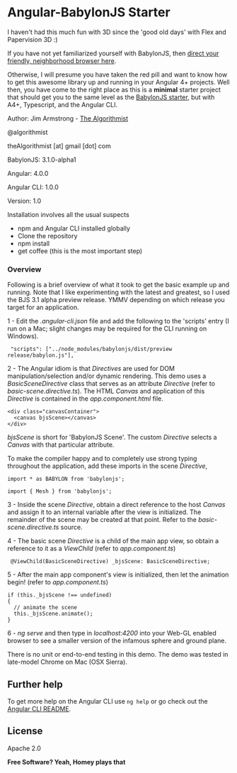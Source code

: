 # Angular-BabylonJS Starter

I haven't had this much fun with 3D since the 'good old days' with Flex and Papervision 3D :)

If you have not yet familiarized yourself with BabylonJS, then [direct your friendly, neighborhood browser here].

Otherwise, I will presume you have taken the red pill and want to know how to get this awesome library up and running in your Angular 4+ projects.  Well then, you have come to the right place as this is a **minimal** starter project that should get you to the same level as the [BabylonJS starter], but with A4+, Typescript, and the Angular CLI.


Author:  Jim Armstrong - [The Algorithmist]

@algorithmist

theAlgorithmist [at] gmail [dot] com

BabylonJS: 3.1.0-alpha1

Angular: 4.0.0

Angular CLI: 1.0.0

Version: 1.0


Installation involves all the usual suspects

  - npm and Angular CLI installed globally
  - Clone the repository
  - npm install
  - get coffee (this is the most important step)
  
  
### Overview

Following is a brief overview of what it took to get the basic example up and running.  Note that I like experimenting with the latest and greatest, so I used the BJS 3.1 alpha preview release.  YMMV depending on which release you target for an application.

1 - Edit the _.angular-cli.json_ file and add the following to the 'scripts' entry (I run on a Mac; slight changes may be required for the CLI running on Windows).

```
 "scripts": ["../node_modules/babylonjs/dist/preview release/babylon.js"],
```

2 - The Angular idiom is that _Directives_ are used for DOM manipulation/selection and/or dynamic rendering.  This demo uses a _BasicSceneDirective_ class that serves as an attribute _Directive_ (refer to _basic-scene.directive.ts_).  The HTML _Canvas_ and application of this _Directive_ is contained in the _app.component.html_ file.

```
<div class="canvasContainer">
  <canvas bjsScene></canvas>
</div>
```

_bjsScene_ is short for 'BabylonJS Scene'.  The custom _Directive_ selects a _Canvas_ with that particular attribute.  

To make the compiler happy and to completely use strong typing throughout the application, add these imports in the scene _Directive_,

```
import * as BABYLON from 'babylonjs';

import { Mesh } from 'babylonjs';
```


3 - Inside the scene _Directive_, obtain a direct reference to the host _Canvas_ and assign it to an internal variable after the view is initialized.  The remainder of the scene may be created at that point.  Refer to the _basic-scene.directive.ts_ source.

4 - The basic scene _Directive_ is a child of the main app view, so obtain a reference to it as a _ViewChild_ (refer to _app.component.ts_)

```
 @ViewChild(BasicSceneDirective) _bjsScene: BasicSceneDirective;
```

5 - After the main app component's view is initialized, then let the animation begin! (refer to _app.component.ts_)

```
if (this._bjsScene !== undefined)
{
  // animate the scene
  this._bjsScene.animate();
}
```

6 - _ng serve_ and then type in _localhost:4200_ into your Web-GL enabled browser to see a smaller version of the infamous sphere and ground plane.


There is no unit or end-to-end testing in this demo.  The demo was tested in late-model Chrome on Mac (OSX Sierra).


## Further help

To get more help on the Angular CLI use `ng help` or go check out the [Angular CLI README](https://github.com/angular/angular-cli/blob/master/README.md).


License
----

Apache 2.0

**Free Software? Yeah, Homey plays that**

[//]: # (kudos http://stackoverflow.com/questions/4823468/store-comments-in-markdown-syntax)

[The Algorithmist]: <http://algorithmist.net>

[direct your friendly, neighborhood browser here]: <https://www.babylonjs.com>

[BabylonJS starter]: <http://doc.babylonjs.com/>
